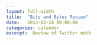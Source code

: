 ```yaml
---
layout: full-width
title:  "Bits and Bytes Review"
date:   2014-02-18 00:00:00
categories: calendar
excerpt:  Review of Twitter math
---
```

